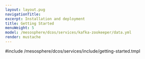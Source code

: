 ```yaml
---
layout: layout.pug
navigationTitle:
excerpt: Installation and deployment 
title: Getting Started
menuWeight: 5
model: /mesosphere/dcos/services/kafka-zookeeper/data.yml
render: mustache
---
```


#include /mesosphere/dcos/services/include/getting-started.tmpl
